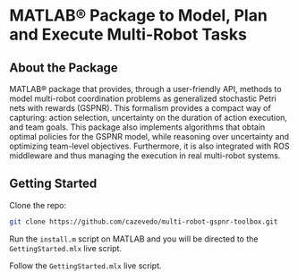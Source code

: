 # MATLAB® Package to Model, Plan and Execute Multi-Robot Tasks

## About the Package
MATLAB® package that provides, through a user-friendly API, methods to model multi-robot coordination problems as generalized stochastic Petri nets with rewards (GSPNR). This formalism provides a compact way of capturing: action selection, uncertainty on the duration of action execution, and team goals. This package also implements algorithms that obtain optimal policies for the GSPNR model, while reasoning over uncertainty and optimizing team-level objectives. Furthermore, it is also integrated with ROS middleware and thus managing the execution in real multi-robot systems.

## Getting Started
Clone the repo:
```bash
git clone https://github.com/cazevedo/multi-robot-gspnr-toolbox.git
```
Run the `install.m` script on MATLAB and you will be directed to the `GettingStarted.mlx` live script.

Follow the `GettingStarted.mlx` live script.

